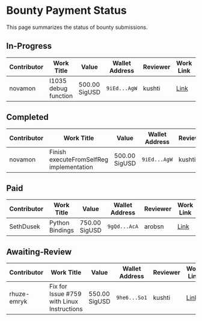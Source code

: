 # Bounty Payment Status

This page summarizes the status of bounty submissions.

## In-Progress

| Contributor | Work Title | Value | Wallet Address | Reviewer | Work Link | Source File |
| --- | --- | --- | --- | --- | --- | --- |
| novamon | I1035 debug function | 500.00 SigUSD | `9iEd...AgW` | kushti | [Link](https://github.com/ergoplatform/sigmastate-interpreter/pull/1064) | [submission](../submissions/ergoplatform-sigmastate-interpreter-1035.json) |

## Completed

| Contributor | Work Title | Value | Wallet Address | Reviewer | Work Link | Source File |
| --- | --- | --- | --- | --- | --- | --- |
| novamon | Finish executeFromSelfReg implementation | 500.00 SigUSD | `9iEd...AgW` | kushti | [Link](https://github.com/ergoplatform/sigmastate-interpreter/pull/1055) | [submission](../submissions/ergoplatform-sigmastate-interpreter-1039.json) |

## Paid

| Contributor | Work Title | Value | Wallet Address | Reviewer | Work Link | Source File |
| --- | --- | --- | --- | --- | --- | --- |
| SethDusek | Python Bindings | 750.00 SigUSD | `9gQd...AcA` | arobsn | [Link](https://github.com/ergoplatform/sigma-rust/pull/812) | [submission](../submissions/sethdusek-pythonbindings.json) |

## Awaiting-Review

| Contributor | Work Title | Value | Wallet Address | Reviewer | Work Link | Source File |
| --- | --- | --- | --- | --- | --- | --- |
| rhuze-emryk | Fix for Issue #759 with Linux Instructions | 550.00 SigUSD | `9he6...So1` | kushti | [Link](https://github.com/ergoplatform/sigma-rust/pull/810) | [submission](../submissions/rhuze-emryk-sigma-rust-759.json) |

